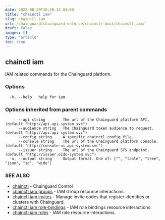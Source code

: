 ```yaml
---
date: 2022-08-29T10:58:14-04:00
title: "chainctl iam"
slug: chainctl_iam
url: /chainguard/chainguard-enforce/chainctl-docs/chainctl_iam/
draft: false
images: []
type: "article"
toc: true
---
```

## chainctl iam

IAM related commands for the Chainguard platform.

### Options

```
  -h, --help   help for iam
```

### Options inherited from parent commands

```
      --api string        The url of the Chainguard platform API. (default "http://api.api-system.svc")
      --audience string   The Chainguard token audience to request. (default "http://api.api-system.svc")
      --config string     A specific chainctl config file.
      --console string    The url of the Chainguard platform Console. (default "http://console-ui.api-system.svc")
      --issuer string     The url of the Chainguard STS endpoint. (default "http://issuer.oidc-system.svc")
  -o, --output string     Output format. One of: ["", "table", "tree", "json", "id", "wide"]
```

### SEE ALSO

* [chainctl](/chainguard/chainguard-enforce/chainctl-docs/chainctl/)	 - Chainguard Control
* [chainctl iam groups](/chainguard/chainguard-enforce/chainctl-docs/chainctl_iam_groups/)	 - IAM Group resource interactions.
* [chainctl iam invites](/chainguard/chainguard-enforce/chainctl-docs/chainctl_iam_invites/)	 - Manage invite codes that register identities or clusters with Chainguard.
* [chainctl iam role-bindings](/chainguard/chainguard-enforce/chainctl-docs/chainctl_iam_role-bindings/)	 - IAM role bindings resource interactions.
* [chainctl iam roles](/chainguard/chainguard-enforce/chainctl-docs/chainctl_iam_roles/)	 - IAM role resource interactions.


